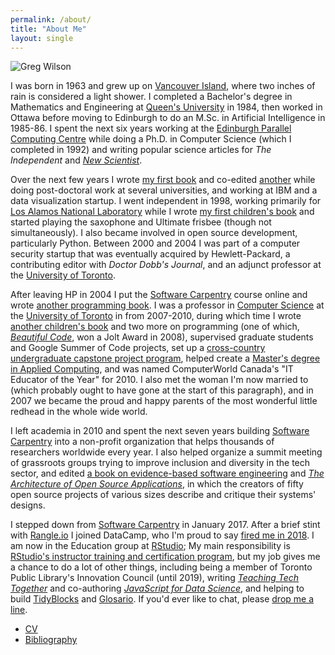 ```yaml
---
permalink: /about/
title: "About Me"
layout: single
---
```


![Greg Wilson]({{site.github.url}}/files/gvwilson-toque-2013.jpg)

I was born in 1963 and grew up on [Vancouver Island](http://www.town.lakecowichan.bc.ca/),
where two inches of rain is considered a light shower.
I completed a Bachelor's degree in Mathematics and Engineering at [Queen's University](http://www.queensu.ca) in 1984,
then worked in Ottawa before moving to Edinburgh
to do an M.Sc. in Artificial Intelligence in 1985-86.
I spent the next six years working at the [Edinburgh Parallel Computing Centre](http://www.epcc.ed.ac.uk/)
while doing a Ph.D. in Computer Science (which I completed in 1992)
and writing popular science articles for *The Independent* and [*New Scientist*](https://www.newscientist.com/).

Over the next few years
I wrote [my first book](http://www.amazon.com/Practical-Programming-Scientific-Engineering-Computation/dp/0262231867/)
and co-edited [another](http://www.amazon.com/Parallel-Programming-Scientific-Engineering-Computation/dp/0262731185/)
while doing post-doctoral work at several universities,
and working at IBM and a data visualization startup.
I went independent in 1998,
working primarily for [Los Alamos National Laboratory](http://www.lanl.gov)
while I wrote [my first children's book](http://www.amazon.com/Three-Sensible-Adventures-Greg-Wilson/dp/1550375989)
and started playing the saxophone and Ultimate frisbee (though not simultaneously).
I also became involved in open source development,
particularly Python.
Between 2000 and 2004 I was part of a computer security startup
that was eventually acquired by Hewlett-Packard,
a contributing editor with *Doctor Dobb's Journal*,
and an adjunct professor at the [University of Toronto](http://www.utoronto.ca).

After leaving HP in 2004
I put the [Software Carpentry](https://software-carpentry.org) course online
and wrote [another programming book](http://www.amazon.com/gp/product/0974514071).
I was a professor in [Computer Science](http://web.cs.toronto.edu/)
at the [University of Toronto](http://www.utoronto.ca) in from 2007-2010,
during which time I wrote
[another children's book](http://www.scholastic.ca/education/movingupwithliteracyplace/popups/g5-guidedreading.html)
and two more on programming
(one of which, [*Beautiful Code*](http://www.amazon.com/Beautiful-Code-Leading-Programmers-Practice/dp/0596510047/),
won a Jolt Award in 2008),
supervised graduate students and Google Summer of Code projects,
set up a [cross-country undergraduate capstone project program](http://ucosp.ca/),
helped create a [Master's degree in Applied Computing](https://mscac.utoronto.ca/),
and was named ComputerWorld Canada's "IT Educator of the Year" for 2010.
I also met the woman I'm now married to (which probably ought to have gone at the start of this paragraph),
and in 2007 we became the proud and happy parents of
the most wonderful little redhead in the whole wide world.

I left academia in 2010
and spent the next seven years building [Software Carpentry](https://carpentries.org) into
a non-profit organization that helps thousands of researchers worldwide every year.
I also helped organize a summit meeting of grassroots groups trying to improve inclusion and diversity in the tech sector,
and edited [a book on evidence-based software engineering](http://www.amazon.com/Making-Software-Really-Works-Believe/dp/0596808321/)
and [*The Architecture of Open Source Applications*](http://aosabook.org),
in which the creators of fifty open source projects of various sizes describe and critique their systems' designs.

I stepped down from [Software Carpentry](https://software-carpentry.org) in January 2017.
After a brief stint with [Rangle.io](http://rangle.io) I joined DataCamp,
who I'm proud to say [fired me in 2018](https://www.buzzfeednews.com/article/daveyalba/datacamp-sexual-harassment-metoo-tech-startup).
I am now in the Education group at [RStudio](http://rstudio.com);
My main responsibility is [RStudio's instructor training and certification program](http://education.rstudio.com/trainers),
but my job gives me a chance to do a lot of other things,
including being a member of Toronto Public Library's Innovation Council (until 2019),
writing [*Teaching Tech Together*](http://teachtogether.tech)
and co-authoring [*JavaScript for Data Science*](http://js4ds.org),
and helping to build [TidyBlocks](http://tidyblocks.tech) and [Glosario](https://glosario.carpentries.org/).
If you'd ever like to chat, please [drop me a line](mailto:gvwilson@third-bit.com).

- [CV]({{site.github.url}}/cv/gvwilson.pdf)
- [Bibliography]({{site.github.url}}/cv/bib.html)
